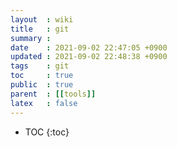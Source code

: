 ```yaml
---
layout  : wiki
title   : git
summary : 
date    : 2021-09-02 22:47:05 +0900
updated : 2021-09-02 22:48:38 +0900
tags    : git
toc     : true
public  : true
parent  : [[tools]] 
latex   : false
---
```

* TOC
{:toc}

# 
